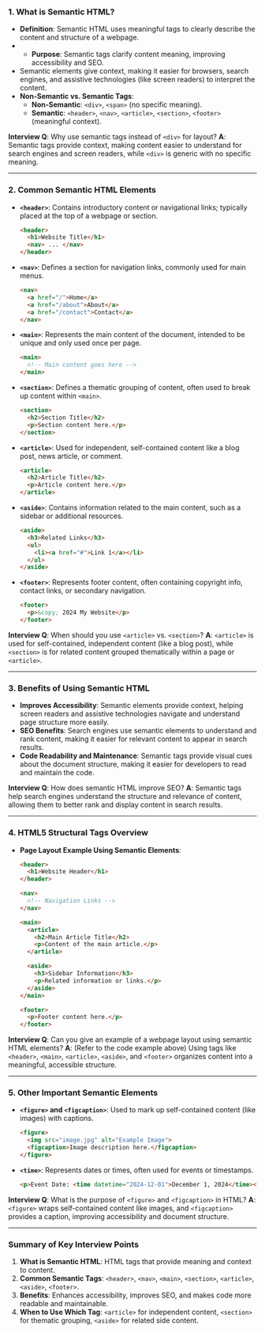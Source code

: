 
### 1. **What is Semantic HTML?**
   - **Definition**: Semantic HTML uses meaningful tags to clearly describe the content and structure of a webpage. 
   -  - **Purpose**: Semantic tags clarify content meaning, improving accessibility and SEO.
   - Semantic elements give context, making it easier for browsers, search engines, and assistive technologies (like screen readers) to interpret the content.
   - **Non-Semantic vs. Semantic Tags**:
     - **Non-Semantic**: `<div>`, `<span>` (no specific meaning).
     - **Semantic**: `<header>`, `<nav>`, `<article>`, `<section>`, `<footer>` (meaningful context).


   **Interview Q**: Why use semantic tags instead of `<div>` for layout?
   **A**: Semantic tags provide context, making content easier to understand for search engines and screen readers, while `<div>` is generic with no specific meaning.


---

### 2. **Common Semantic HTML Elements**
   - **`<header>`**: Contains introductory content or navigational links; typically placed at the top of a webpage or section.
     ```html
     <header>
       <h1>Website Title</h1>
       <nav> ... </nav>
     </header>
     ```

   - **`<nav>`**: Defines a section for navigation links, commonly used for main menus.
     ```html
     <nav>
       <a href="/">Home</a>
       <a href="/about">About</a>
       <a href="/contact">Contact</a>
     </nav>
     ```

   - **`<main>`**: Represents the main content of the document, intended to be unique and only used once per page.
     ```html
     <main>
       <!-- Main content goes here -->
     </main>
     ```

   - **`<section>`**: Defines a thematic grouping of content, often used to break up content within `<main>`.
     ```html
     <section>
       <h2>Section Title</h2>
       <p>Section content here.</p>
     </section>
     ```

   - **`<article>`**: Used for independent, self-contained content like a blog post, news article, or comment.
     ```html
     <article>
       <h2>Article Title</h2>
       <p>Article content here.</p>
     </article>
     ```

   - **`<aside>`**: Contains information related to the main content, such as a sidebar or additional resources.
     ```html
     <aside>
       <h3>Related Links</h3>
       <ul>
         <li><a href="#">Link 1</a></li>
       </ul>
     </aside>
     ```

   - **`<footer>`**: Represents footer content, often containing copyright info, contact links, or secondary navigation.
     ```html
     <footer>
       <p>&copy; 2024 My Website</p>
     </footer>
     ```

   **Interview Q**: When should you use `<article>` vs. `<section>`?
   **A**: `<article>` is used for self-contained, independent content (like a blog post), while `<section>` is for related content grouped thematically within a page or `<article>`.

---

### 3. **Benefits of Using Semantic HTML**
   - **Improves Accessibility**: Semantic elements provide context, helping screen readers and assistive technologies navigate and understand page structure more easily.
   - **SEO Benefits**: Search engines use semantic elements to understand and rank content, making it easier for relevant content to appear in search results.
   - **Code Readability and Maintenance**: Semantic tags provide visual cues about the document structure, making it easier for developers to read and maintain the code.

   **Interview Q**: How does semantic HTML improve SEO?
   **A**: Semantic tags help search engines understand the structure and relevance of content, allowing them to better rank and display content in search results.

---

### 4. **HTML5 Structural Tags Overview**
   - **Page Layout Example Using Semantic Elements**:
     ```html
     <header>
       <h1>Website Header</h1>
     </header>

     <nav>
       <!-- Navigation Links -->
     </nav>

     <main>
       <article>
         <h2>Main Article Title</h2>
         <p>Content of the main article.</p>
       </article>

       <aside>
         <h3>Sidebar Information</h3>
         <p>Related information or links.</p>
       </aside>
     </main>

     <footer>
       <p>Footer content here.</p>
     </footer>
     ```

   **Interview Q**: Can you give an example of a webpage layout using semantic HTML elements?
   **A**: (Refer to the code example above) Using tags like `<header>`, `<main>`, `<article>`, `<aside>`, and `<footer>` organizes content into a meaningful, accessible structure.

---

### 5. **Other Important Semantic Elements**
   - **`<figure>` and `<figcaption>`**: Used to mark up self-contained content (like images) with captions.
     ```html
     <figure>
       <img src="image.jpg" alt="Example Image">
       <figcaption>Image description here.</figcaption>
     </figure>
     ```

   - **`<time>`**: Represents dates or times, often used for events or timestamps.
     ```html
     <p>Event Date: <time datetime="2024-12-01">December 1, 2024</time></p>
     ```

   **Interview Q**: What is the purpose of `<figure>` and `<figcaption>` in HTML?
   **A**: `<figure>` wraps self-contained content like images, and `<figcaption>` provides a caption, improving accessibility and document structure.

---

### Summary of Key Interview Points
1. **What is Semantic HTML**: HTML tags that provide meaning and context to content.
2. **Common Semantic Tags**: `<header>`, `<nav>`, `<main>`, `<section>`, `<article>`, `<aside>`, `<footer>`.
3. **Benefits**: Enhances accessibility, improves SEO, and makes code more readable and maintainable.
4. **When to Use Which Tag**: `<article>` for independent content, `<section>` for thematic grouping, `<aside>` for related side content.